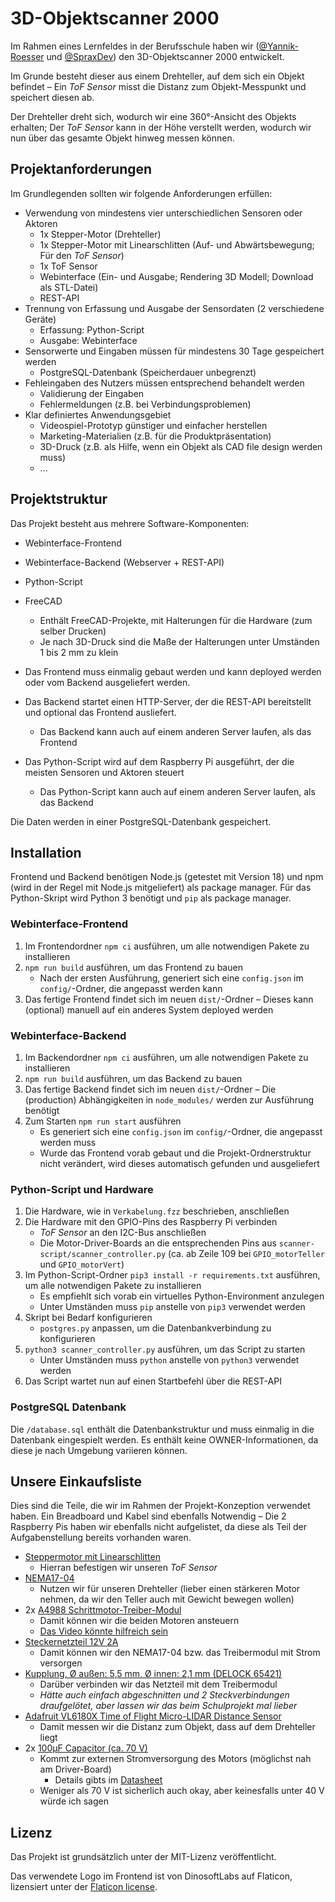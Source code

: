 # 3D-Objektscanner 2000
Im Rahmen eines Lernfeldes in der Berufsschule haben wir ([@Yannik-Roesser](https://github.com/Yannik-Roesser) und [@SpraxDev](https://github.com/SpraxDev)) den 3D-Objektscanner 2000 entwickelt.

Im Grunde besteht dieser aus einem Drehteller, auf dem sich ein Objekt befindet – Ein *ToF Sensor* misst die Distanz zum Objekt-Messpunkt und speichert diesen ab.

Der Drehteller dreht sich, wodurch wir eine 360°-Ansicht des Objekts erhalten; Der *ToF Sensor* kann in der Höhe verstellt werden, wodurch wir nun über das gesamte Objekt hinweg messen können.


## Projektanforderungen
Im Grundlegenden sollten wir folgende Anforderungen erfüllen:
* Verwendung von mindestens vier unterschiedlichen Sensoren oder Aktoren
  * 1x Stepper-Motor (Drehteller)
  * 1x Stepper-Motor mit Linearschlitten (Auf- und Abwärtsbewegung; Für den *ToF Sensor*)
  * 1x ToF Sensor
  * Webinterface (Ein- und Ausgabe; Rendering 3D Modell; Download als STL-Datei)
  * REST-API
* Trennung von Erfassung und Ausgabe der Sensordaten (2 verschiedene Geräte)
  * Erfassung: Python-Script
  * Ausgabe: Webinterface
* Sensorwerte und Eingaben müssen für mindestens 30 Tage gespeichert werden
  * PostgreSQL-Datenbank (Speicherdauer unbegrenzt)
* Fehleingaben des Nutzers müssen entsprechend behandelt werden
  * Validierung der Eingaben
  * Fehlermeldungen (z.B. bei Verbindungsproblemen)
* Klar definiertes Anwendungsgebiet
  * Videospiel-Prototyp günstiger und einfacher herstellen
  * Marketing-Materialien (z.B. für die Produktpräsentation)
  * 3D-Druck (z.B. als Hilfe, wenn ein Objekt als CAD file design werden muss)
  * ...


## Projektstruktur
Das Projekt besteht aus mehrere Software-Komponenten:
* Webinterface-Frontend
* Webinterface-Backend (Webserver + REST-API)
* Python-Script
* FreeCAD
  * Enthält FreeCAD-Projekte, mit Halterungen für die Hardware (zum selber Drucken)
  * Je nach 3D-Druck sind die Maße der Halterungen unter Umständen 1 bis 2 mm zu klein


* Das Frontend muss einmalig gebaut werden und kann deployed werden oder vom Backend ausgeliefert werden.
* Das Backend startet einen HTTP-Server, der die REST-API bereitstellt und optional das Frontend ausliefert.
  * Das Backend kann auch auf einem anderen Server laufen, als das Frontend
* Das Python-Script wird auf dem Raspberry Pi ausgeführt, der die meisten Sensoren und Aktoren steuert
  * Das Python-Script kann auch auf einem anderen Server laufen, als das Backend

Die Daten werden in einer PostgreSQL-Datenbank gespeichert.


## Installation
Frontend und Backend benötigen Node.js (getestet mit Version 18) und npm (wird in der Regel mit Node.js mitgeliefert) als package manager.
Für das Python-Skript wird Python 3 benötigt und `pip` als package manager.

### Webinterface-Frontend
1. Im Frontendordner `npm ci` ausführen, um alle notwendigen Pakete zu installieren
2. `npm run build` ausführen, um das Frontend zu bauen
    * Nach der ersten Ausführung, generiert sich eine `config.json` im `config/`-Ordner,
      die angepasst werden kann
3. Das fertige Frontend findet sich im neuen `dist/`-Ordner – Dieses kann (optional) manuell auf ein anderes System deployed werden

### Webinterface-Backend
1. Im Backendordner `npm ci` ausführen, um alle notwendigen Pakete zu installieren
2. `npm run build` ausführen, um das Backend zu bauen
3. Das fertige Backend findet sich im neuen `dist/`-Ordner – Die (production) Abhängigkeiten in `node_modules/` werden zur Ausführung benötigt
4. Zum Starten `npm run start` ausführen
    * Es generiert sich eine `config.json` im `config/`-Ordner, die angepasst werden muss
    * Wurde das Frontend vorab gebaut und die Projekt-Ordnerstruktur nicht verändert, wird dieses
      automatisch gefunden und ausgeliefert

### Python-Script und Hardware
1. Die Hardware, wie in `Verkabelung.fzz` beschrieben, anschließen
2. Die Hardware mit den GPIO-Pins des Raspberry Pi verbinden
    * *ToF Sensor* an den I2C-Bus anschließen
    * Die Motor-Driver-Boards an die entsprechenden Pins aus `scanner-script/scanner_controller.py` (ca. ab Zeile 109 bei `GPIO_motorTeller` und `GPIO_motorVert`)
3. Im Python-Script-Ordner `pip3 install -r requirements.txt` ausführen, um alle notwendigen Pakete zu installieren
    * Es empfiehlt sich vorab ein virtuelles Python-Environment anzulegen
    * Unter Umständen muss `pip` anstelle von `pip3` verwendet werden
4. Skript bei Bedarf konfigurieren
    * `postgres.py` anpassen, um die Datenbankverbindung zu konfigurieren
4. `python3 scanner_controller.py` ausführen, um das Script zu starten
    * Unter Umständen muss `python` anstelle von `python3` verwendet werden
5. Das Script wartet nun auf einen Startbefehl über die REST-API

### PostgreSQL Datenbank
Die `/database.sql` enthält die Datenbankstruktur und muss einmalig in die Datenbank eingespielt werden.
Es enthält keine OWNER-Informationen, da diese je nach Umgebung variieren können.


## Unsere Einkaufsliste
Dies sind die Teile, die wir im Rahmen der Projekt-Konzeption verwendet haben.
Ein Breadboard und Kabel sind ebenfalls Notwendig – Die 2 Raspberry Pis haben wir ebenfalls nicht aufgelistet, da diese als Teil der Aufgabenstellung bereits vorhanden waren.

* [Steppermotor mit Linearschlitten](https://smile.amazon.de/dp/B07H4M3KW2/)
  * Hierran befestigen wir unseren *ToF Sensor*
* [NEMA17-04](https://www.reichelt.de/schrittmotor-nema-17-1-8-1-5-a-3-3-v-nema17-04-p269223.html)
  * Nutzen wir für unseren Drehteller (lieber einen stärkeren Motor nehmen, da wir den Teller auch mit Gewicht bewegen wollen)
* 2x [A4988 Schrittmotor-Treiber-Modul](https://www.az-delivery.de/products/a4988-schrittmotor-modul)
  * Damit können wir die beiden Motoren ansteuern
  * [Das Video könnte hilfreich sein](https://www.youtube.com/watch?v=_5H7ibWQgXo)
* [Steckernetzteil 12V 2A](https://www.reichelt.de/steckernetzteil-24-w-12-v-2-a-hnp-24-120l6-p177030.html)
  * Damit können wir den NEMA17-04 bzw. das Treibermodul mit Strom versorgen
* [Kupplung, Ø außen: 5,5 mm, Ø innen: 2,1 mm (DELOCK 65421)](https://www.reichelt.de/kupplung-aussen-5-5-mm-innen-2-1-mm-delock-65421-p127462.html)
  * Darüber verbinden wir das Netzteil mit dem Treibermodul
  * *Hätte auch einfach abgeschnitten und 2 Steckverbindungen draufgelötet, aber lassen wir das beim Schulprojekt mal lieber*
* [Adafruit VL6180X Time of Flight Micro-LIDAR Distance Sensor](https://www.adafruit.com/product/3316)
  * Damit messen wir die Distanz zum Objekt, dass auf dem Drehteller liegt
* 2x [100µF Capacitor (ca. 70 V)](https://www.reichelt.de/elko-radial-100-uf-63-v-105-c-low-esr-aec-q200-rad-fc-100-63-p84621.html)
  * Kommt zur externen Stromversorgung des Motors (möglichst nah am Driver-Board)
    * Details gibts im [Datasheet](https://cdn.shopify.com/s/files/1/1509/1638/files/A4988_Stepper_Motor_Driver_Datenblatt_AZ-Delivery_Vertriebs_GmbH.pdf?v=1608626085)
  * Weniger als 70 V ist sicherlich auch okay, aber keinesfalls unter 40 V würde ich sagen


## Lizenz
Das Projekt ist grundsätzlich unter der MIT-Lizenz veröffentlicht.

Das verwendete Logo im Frontend ist von DinosoftLabs auf Flaticon, lizensiert unter der [Flaticon license](https://www.freepikcompany.com/legal).
